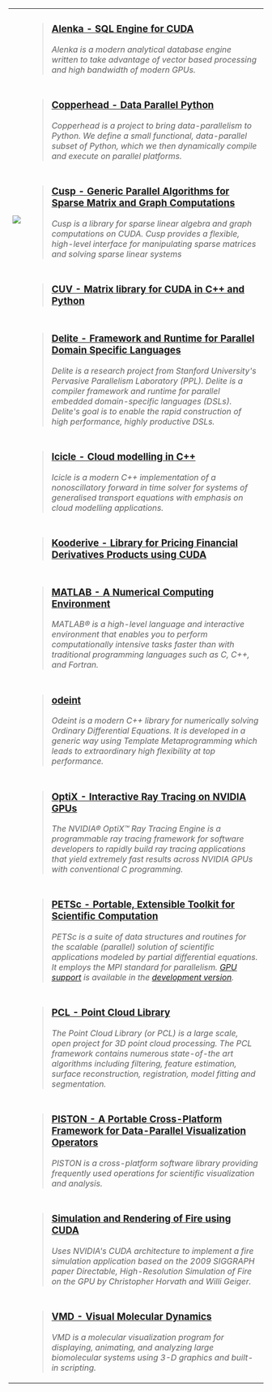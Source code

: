 <table align='left' border='0'>
<tr>
<td>
</td>
<td>
<blockquote><h3><a href='http://sourceforge.net/projects/alenka'>Alenka - SQL Engine for CUDA</a></h3>
<i>Alenka is a modern analytical database engine written to take advantage of vector based processing and high bandwidth of modern GPUs.<br>
</i>
</td>
</tr></blockquote>

<tr>
<td>
</td>
<td>
<blockquote><h3><a href='http://code.google.com/p/copperhead'>Copperhead - Data Parallel Python</a></h3>
<i>Copperhead is a project to bring data-parallelism to Python. We define a small functional, data-parallel subset of Python, which we then dynamically compile and execute on parallel platforms.<br>
</i>
</td>
</tr></blockquote>

<tr>
<td>
<a href='http://cusp-library.googlecode.com'>
<img src='http://cusp-library.googlecode.com/hg/media/cusp_tn.png' />
</a>
</td>
<td>
<blockquote><h3><a href='https://code.google.com/p/cusp-library'>Cusp - Generic Parallel Algorithms for Sparse Matrix and Graph Computations</a></h3>
<i>Cusp is a library for sparse linear algebra and graph computations on CUDA. Cusp provides a flexible, high-level interface for manipulating sparse matrices and solving sparse linear systems</i>
</td>
</tr></blockquote>


<tr>
<td>
</td>
<td>
<blockquote><h3><a href='https://github.com/deeplearningais/CUV'>CUV - Matrix library for CUDA in C++ and Python</a></h3>
</td>
</tr></blockquote>

<tr>
<td>
</td>
<td>
<blockquote><h3><a href='http://stanford-ppl.github.com/Delite'>Delite - Framework and Runtime for Parallel Domain Specific Languages</a></h3>
<i>Delite is a research project from Stanford University's Pervasive Parallelism Laboratory (PPL). Delite is a compiler framework and runtime for parallel embedded domain-specific languages (DSLs). Delite's goal is to enable the rapid construction of high performance, highly productive DSLs.</i>
</td>
</tr></blockquote>

<tr>
<td>
</td>
<td>
<blockquote><h3><a href='https://github.com/slayoo/icicle'>Icicle - Cloud modelling in C++</a></h3>
<i>Icicle is a modern C++ implementation of a nonoscillatory forward in time solver for systems of generalised transport equations with emphasis on cloud modelling applications.</i>
</td>
</tr></blockquote>


<tr>
<td>
</td>
<td>
<blockquote><h3><a href='http://sourceforge.net/projects/kooderive'>Kooderive - Library for Pricing Financial Derivatives Products using CUDA</a></h3>
<i></i>
</td>
</tr></blockquote>


<tr>
<td>
</td>
<td>
<blockquote><h3><a href='http://www.mathworks.com/products/matlab'>MATLAB - A Numerical Computing Environment</a></h3>
<i>MATLAB® is a high-level language and interactive environment that enables you to perform computationally intensive tasks faster than with traditional programming languages such as C, C++, and Fortran.</i>
</td>
</tr></blockquote>

<tr>
<td>
</td>
<td>
<blockquote><h3><a href='http://headmyshoulder.github.com/odeint-v2/'>odeint</a></h3>
<i>Odeint is a modern C++ library for numerically solving Ordinary Differential Equations. It is developed in a generic way using Template Metaprogramming which leads to extraordinary high flexibility at top performance.</i>
</td>
</tr></blockquote>

<tr>
<td>
</td>
<td>
<blockquote><h3><a href='http://www.nvidia.com/object/optix.html'>OptiX - Interactive Ray Tracing on NVIDIA GPUs</a></h3>
<i>The NVIDIA® OptiX™ Ray Tracing Engine is a programmable ray tracing framework for software developers to rapidly build ray tracing applications that yield extremely fast results across NVIDIA GPUs with conventional C programming.</i>
</td>
</tr></blockquote>


<tr>
<td>
</td>
<td>
<blockquote><h3><a href='http://www.mcs.anl.gov/petsc/petsc-as'>PETSc - Portable, Extensible Toolkit for Scientific Computation</a></h3>
<i>PETSc is a suite of data structures and routines for the scalable (parallel) solution of scientific applications modeled by partial differential equations.  It employs the MPI standard for parallelism. <a href='http://www.mcs.anl.gov/petsc/petsc-2/features/gpus.pdf'>GPU support</a> is available in the <a href='http://www.mcs.anl.gov/petsc/petsc-as/documentation/faq.html#gpus'>development version</a>.</i>
</td>
</tr></blockquote>

<tr>
<td>
</td>
<td>
<blockquote><h3><a href='http://pointclouds.org'>PCL - Point Cloud Library</a></h3>
<i>The Point Cloud Library (or PCL) is a large scale, open project for 3D point cloud processing. The PCL framework contains numerous state-of-the art algorithms including filtering, feature estimation, surface reconstruction, registration, model fitting and segmentation.</i>
</td>
</tr></blockquote>

<tr>
<td>
</td>
<td>
<blockquote><h3><a href='http://viz.lanl.gov/projects/PISTON.html'>PISTON - A Portable Cross-Platform Framework for Data-Parallel Visualization Operators</a></h3>
<i>PISTON is a cross-platform software library providing frequently used operations for scientific visualization and analysis.</i>
</td>
</tr></blockquote>


<tr>
<td>
</td>
<td>
<blockquote><h3><a href='http://code.google.com/p/cuda-fire-simulation'>Simulation and Rendering of Fire using CUDA</a></h3>
<i>Uses NVIDIA's CUDA architecture to implement a fire simulation application based on the 2009 SIGGRAPH paper Directable, High-Resolution Simulation of Fire on the GPU by Christopher Horvath and Willi Geiger.</i>
</td>
</tr></blockquote>


<tr>
<td>
</td>
<td>
<blockquote><h3><a href='https://www-s.ks.uiuc.edu/Research/vmd'>VMD - Visual Molecular Dynamics</a></h3>
<i>VMD is a molecular visualization program for displaying, animating, and analyzing large biomolecular systems using 3-D graphics and built-in scripting.<br>
</i>
</td>
</tr></blockquote>

</table>